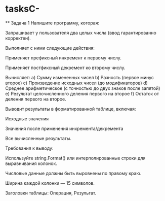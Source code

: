 # tasksC-

** Задача 1
Напишите программу, которая:

Запрашивает у пользователя два целых числа (ввод гарантированно корректен).

Выполняет с ними следующие действия:

Применяет префиксный инкремент к первому числу.

Применяет постфиксный декремент ко второму числу.

Вычисляет:
a) Сумму измененных чисел
b) Разность (первое минус второе)
c) Произведение исходных чисел (до модификаторов)
d) Среднее арифметическое (с точностью до двух знаков после запятой)
e) Результат целочисленного деления первого на второе
f) Остаток от деления первого на второе.

Выводит результаты в форматированной таблице, включая:

Исходные значения

Значения после применения инкремента/декремента

Все вычисленные результаты.

Требования к выводу:

Используйте string.Format() или интерполированные строки для выравнивания колонок.

Числовые данные должны быть выровнены по правому краю.

Ширина каждой колонки — 15 символов.

Заголовки таблицы: Операция, Результат.
